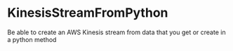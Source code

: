 # KinesisStreamFromPython
Be able to create an AWS Kinesis stream from data that you get or create in a python method
